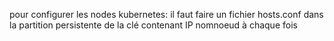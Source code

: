 pour configurer les nodes kubernetes:
il faut faire un fichier hosts.conf dans la partition persistente de la clé contenant IP nomnoeud à chaque fois 